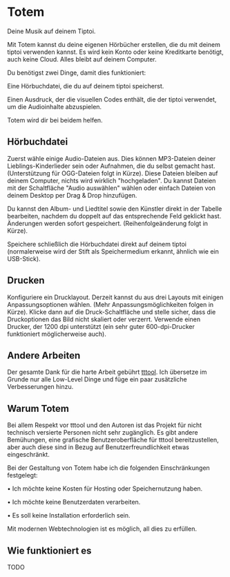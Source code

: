 # Totem

Deine Musik auf deinem Tiptoi.

Mit Totem kannst du deine eigenen Hörbücher erstellen, die du mit deinem tiptoi verwenden kannst. Es wird kein Konto oder keine Kreditkarte benötigt, auch keine Cloud. Alles bleibt auf deinem Computer.

Du benötigst zwei Dinge, damit dies funktioniert:

Eine Hörbuchdatei, die du auf deinem tiptoi speicherst.

Einen Ausdruck, der die visuellen Codes enthält, die der tiptoi verwendet, um die Audioinhalte abzuspielen.

Totem wird dir bei beidem helfen.

## Hörbuchdatei

Zuerst wähle einige Audio-Dateien aus. Dies können MP3-Dateien deiner Lieblings-Kinderlieder sein oder Aufnahmen, die du selbst gemacht hast. (Unterstützung für OGG-Dateien folgt in Kürze). Diese Dateien bleiben auf deinem Computer, nichts wird wirklich "hochgeladen". Du kannst Dateien mit der Schaltfläche "Audio auswählen" wählen oder einfach Dateien von deinem Desktop per Drag & Drop hinzufügen.

Du kannst den Album- und Liedtitel sowie den Künstler direkt in der Tabelle bearbeiten, nachdem du doppelt auf das entsprechende Feld geklickt hast. Änderungen werden sofort gespeichert. (Reihenfolgeänderung folgt in Kürze).

Speichere schließlich die Hörbuchdatei direkt auf deinem tiptoi (normalerweise wird der Stift als Speichermedium erkannt, ähnlich wie ein USB-Stick).

## Drucken

Konfiguriere ein Drucklayout. Derzeit kannst du aus drei Layouts mit einigen Anpassungsoptionen wählen. (Mehr Anpassungsmöglichkeiten folgen in Kürze). Klicke dann auf die Druck-Schaltfläche und stelle sicher, dass die Druckoptionen das Bild nicht skaliert oder verzerrt. Verwende einen Drucker, der 1200 dpi unterstützt (ein sehr guter 600-dpi-Drucker funktioniert möglicherweise auch).

## Andere Arbeiten

Der gesamte Dank für die harte Arbeit gebührt [tttool](https://github.com/entropia/tip-toi-reveng). Ich übersetze im Grunde nur alle Low-Level Dinge und füge ein paar zusätzliche Verbesserungen hinzu.

## Warum Totem

Bei allem Respekt vor tttool und den Autoren ist das Projekt für nicht technisch versierte Personen nicht sehr zugänglich. Es gibt andere Bemühungen, eine grafische Benutzeroberfläche für tttool bereitzustellen, aber auch diese sind in Bezug auf Benutzerfreundlichkeit etwas eingeschränkt.

Bei der Gestaltung von Totem habe ich die folgenden Einschränkungen festgelegt:

• Ich möchte keine Kosten für Hosting oder Speichernutzung haben.

• Ich möchte keine Benutzerdaten verarbeiten.

• Es soll keine Installation erforderlich sein.

Mit modernen Webtechnologien ist es möglich, all dies zu erfüllen.

## Wie funktioniert es

TODO
